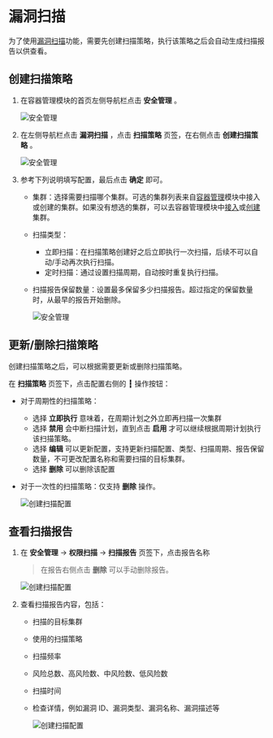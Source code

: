 # 漏洞扫描

为了使用[漏洞扫描](index.md)功能，需要先创建扫描策略，执行该策略之后会自动生成扫描报告以供查看。

## 创建扫描策略

1. 在容器管理模块的首页左侧导航栏点击 __安全管理__ 。

    ![安全管理](https://docs.daocloud.io/daocloud-docs-images/docs/zh/docs/kpanda/user-guide/images/security01.png)

2. 在左侧导航栏点击 __漏洞扫描__ ，点击 __扫描策略__ 页签，在右侧点击 __创建扫描策略__ 。

    ![安全管理](https://docs.daocloud.io/daocloud-docs-images/docs/zh/docs/kpanda/user-guide/images/security16.png)

3. 参考下列说明填写配置，最后点击 __确定__ 即可。

    - 集群：选择需要扫描哪个集群。可选的集群列表来自[容器管理](../../intro/index.md)模块中接入或创建的集群。如果没有想选的集群，可以去容器管理模块中[接入](../clusters/integrate-cluster.md)或[创建](../clusters/create-cluster.md)集群。
    - 扫描类型：

        - 立即扫描：在扫描策略创建好之后立即执行一次扫描，后续不可以自动/手动再次执行扫描。
        - 定时扫描：通过设置扫描周期，自动按时重复执行扫描。

    - 扫描报告保留数量：设置最多保留多少扫描报告。超过指定的保留数量时，从最早的报告开始删除。

        ![安全管理](https://docs.daocloud.io/daocloud-docs-images/docs/zh/docs/kpanda/user-guide/images/security17.png)

## 更新/删除扫描策略

创建扫描策略之后，可以根据需要更新或删除扫描策略。

在 __扫描策略__ 页签下，点击配置右侧的 __┇__ 操作按钮：

- 对于周期性的扫描策略：

    - 选择 __立即执行__ 意味着，在周期计划之外立即再扫描一次集群
    - 选择 __禁用__ 会中断扫描计划，直到点击 __启用__ 才可以继续根据周期计划执行该扫描策略。
    - 选择 __编辑__ 可以更新配置，支持更新扫描配置、类型、扫描周期、报告保留数量，不可更改配置名称和需要扫描的目标集群。
    - 选择 __删除__ 可以删除该配置

- 对于一次性的扫描策略：仅支持 __删除__ 操作。

    ![创建扫描配置](https://docs.daocloud.io/daocloud-docs-images/docs/zh/docs/kpanda/user-guide/images/security18.png)

## 查看扫描报告

1. 在 __安全管理__ -> __权限扫描__ -> __扫描报告__ 页签下，点击报告名称

    > 在报告右侧点击 __删除__ 可以手动删除报告。

    ![创建扫描配置](https://docs.daocloud.io/daocloud-docs-images/docs/zh/docs/kpanda/user-guide/images/security19.png)

2. 查看扫描报告内容，包括：

    - 扫描的目标集群
    - 使用的扫描策略
    - 扫描频率
    - 风险总数、高风险数、中风险数、低风险数
    - 扫描时间
    - 检查详情，例如漏洞 ID、漏洞类型、漏洞名称、漏洞描述等

        ![创建扫描配置](https://docs.daocloud.io/daocloud-docs-images/docs/zh/docs/kpanda/user-guide/images/security20.png)
